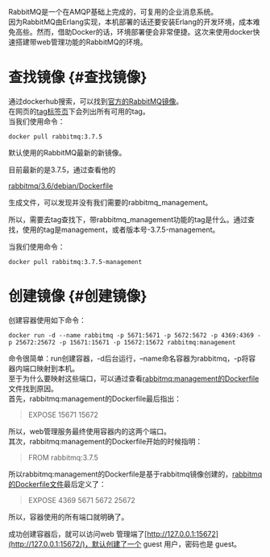 RabbitMQ是一个在AMQP基础上完成的，可复用的企业消息系统。  
因为RabbitMQ由Erlang实现，本机部署的话还要安装Erlang的开发环境，成本难免高些。然而，借助Docker的话，环境部署便会非常便捷。这次来使用docker快速搭建带web管理功能的RabbitMQ的环境。

# 查找镜像 {#查找镜像}

通过dockerhub搜索，可以找到[官方的RabbitMQ镜像](https://hub.docker.com/r/_/rabbitmq/)。  
在网页的[tag标签页](https://hub.docker.com/r/library/rabbitmq/tags/)下会列出所有可用的tag。  
当我们使用命令：

```
docker pull rabbitmq:3.7.5
```

默认使用的RabbitMQ最新的新镜像。

  


目前最新的是3.7.5，通过查看他的

[rabbitmq/3.6/debian/Dockerfile](https://github.com/docker-library/rabbitmq/blob/28001b529f28ed0d8e8297f8b603a4cc93a846a3/3.6/debian/Dockerfile)

生成文件，可以发现并没有我们需要的rabbitmq\_management。

所以，需要去tag查找下，带rabbitmq\_management功能的tag是什么。通过查找，使用的tag是management，或者版本号-3.7.5-management。

当我们使用命令：

```
docker pull rabbitmq:3.7.5-management
```

# 创建镜像 {#创建镜像}

创建容器使用如下命令：

```
docker run -d --name rabbitmq -p 5671:5671 -p 5672:5672 -p 4369:4369 -p 25672:25672 -p 15671:15671 -p 15672:15672 rabbitmq:management
```

命令很简单：run创建容器，-d后台运行，–name命名容器为rabbitmq，-p将容器内端口映射到本机。  
至于为什么要映射这些端口，可以通过查看[rabbitmq:management的Dockerfile](https://github.com/docker-library/rabbitmq/blob/b9eda3e4665c24db70a9a290fddf33bc5c567b10/3.6/debian/management/Dockerfile)文件找到原因。  
首先，rabbitmq:management的Dockerfile最后指出：

> EXPOSE 15671 15672

所以，web管理服务最终使用容器内的这两个端口。  
其次，rabbitmq:management的Dockerfile开始的时候指明：

> FROM rabbitmq:3.7.5

所以rabbitmq:management的Dockerfile是基于rabbitmq镜像创建的，[rabbitmq的Dockerfile文件](https://github.com/docker-library/rabbitmq/blob/b9eda3e4665c24db70a9a290fddf33bc5c567b10/3.6/debian/management/Dockerfile)最后定义了：

> EXPOSE 4369 5671 5672 25672

所以，容器使用的所有端口就明确了。

成功创建容器后，就可以访问web 管理端了[http://127.0.0.1:15672](http://127.0.0.1:15672/)，默认创建了一个 guest 用户，密码也是 guest。

